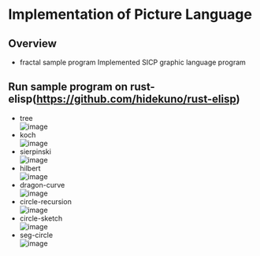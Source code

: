 Implementation of Picture Language
=================

## Overview
- fractal sample program Implemented SICP graphic language program

## Run sample program on rust-elisp(https://github.com/hidekuno/rust-elisp)
- tree  
![image](https://github.com/hidekuno/picture-language/assets/22115777/7faf62d2-d5c9-4a97-adf3-6de98f479745)
- koch  
![image](https://github.com/hidekuno/picture-language/assets/22115777/1af537b5-205a-4847-99b1-349a58791cfb)
- sierpinski  
![image](https://github.com/hidekuno/picture-language/assets/22115777/dc389646-c1ed-4182-8ec9-f7ee6b34a513)
- hilbert  
![image](https://github.com/hidekuno/picture-language/assets/22115777/901a4f06-3001-4ee3-b767-f12616cfbde2)
- dragon-curve  
![image](https://github.com/hidekuno/picture-language/assets/22115777/d4a40bc5-91be-4edb-9ebe-da92b99fc6d5)
- circle-recursion  
![image](https://github.com/hidekuno/picture-language/assets/22115777/7a4fec11-a395-4efb-9856-892b8e585e44)
- circle-sketch  
![image](https://github.com/hidekuno/picture-language/assets/22115777/8f4aed85-ca0f-4e8a-8db6-60f0d9614d89)
- seg-circle  
![image](https://github.com/hidekuno/picture-language/assets/22115777/a5094c3e-e8dd-43ff-a10b-6892a6422042)
